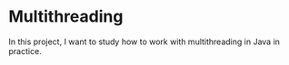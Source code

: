# Multithreading

In this project, I want to study how to work with multithreading in Java in practice.